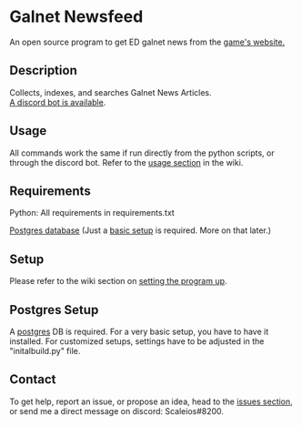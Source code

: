 # Galnet Newsfeed
An open source program to get ED galnet news from the [game's website.](https://community.elitedangerous.com/)
 
## Description
Collects, indexes, and searches Galnet News Articles.\
[A discord bot is available](https://discordapp.com/api/oauth2/authorize?client_id=624620325090361354&permissions=379968&scope=bot).

## Usage
All commands work the same if run directly from the python scripts, or through the discord bot. Refer to the
[usage section](https://github.com/HassanAbouelela/Galnet-Newsfeed/wiki/Usage) in the wiki.

## Requirements
Python: All requirements in requirements.txt

[Postgres database](https://www.postgresql.org/) (Just a [basic setup](#postgres-setup) is required. More on that later.)

## Setup
Please refer to the wiki section on [setting the program up](https://github.com/HassanAbouelela/Galnet-Newsfeed/wiki/Setup).

## Postgres Setup
A [postgres](https://www.postgresql.org/) DB is required. For a very basic setup, you have to have it installed. For customized setups, settings have to be adjusted in the "initalbuild.py" file. 

## Contact
To get help, report an issue, or propose an idea, head to the [issues section](https://github.com/HassanAbouelela/Galnet-Newsfeed/issues), or send me a direct message on discord: Scaleios#8200.
